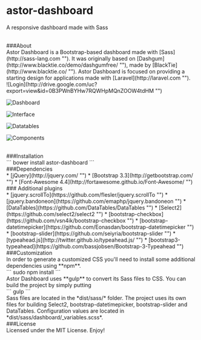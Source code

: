 # astor-dashboard
A responsive dashboard made with Sass

<br>
###About

<br>
Astor Dashboard is a Bootstrap-based dashboard made with [Sass](http://sass-lang.com ""). It was originally based on [Dashgum](http://www.blacktie.co/demo/dashgumfree/ ""), made by [BlackTie](http://www.blacktie.co/ ""). Astor Dashboard is focused on providing a starting design for applications made with [Laravel](http://laravel.com "").

<br>
![Login](http://drive.google.com/uc?export=view&id=0B3PWnBYHw7RQWHpMQnZOOW4tdHM "")

![Dashboard](http://drive.google.com/uc?export=view&id=0B3PWnBYHw7RQNWQwQjNjRkZ0ZjQ "")

![Interface](http://drive.google.com/uc?export=view&id=0B3PWnBYHw7RQQ3lueTFlTWJjcU0 "")

![Datatables](http://drive.google.com/uc?export=view&id=0B3PWnBYHw7RQT3c0Z3ZwVUVEbzA "")

![Components](http://drive.google.com/uc?export=view&id=0B3PWnBYHw7RQd1FGVXZBWmwyU2s "")


<br>
###Installation

<br>
```
bower install astor-dashboard
```

<br>
###Dependencies

<br>
 * [jQuery](http://jquery.com/ "")
 * [Bootstrap 3.3](http://getbootstrap.com/ "")
 * [Font-Awesome 4.4](http://fortawesome.github.io/Font-Awesome/ "")

<br>
### Additional plugins

<br>
 * [jquery.scrollTo](https://github.com/flesler/jquery.scrollTo "")
 * [jquery.bandoneon](https://github.com/emaphp/jquery.bandoneon "")
 * [DataTables](https://github.com/DataTables/DataTables "")
 * [Select2](https://github.com/select2/select2 "")
 * [bootstrap-checkbox](https://github.com/vsn4ik/bootstrap-checkbox "")
 * [bootstrap-datetimepicker](https://github.com/Eonasdan/bootstrap-datetimepicker "")
 * [bootstrap-slider](https://github.com/seiyria/bootstrap-slider "")
 * [typeahead.js](http://twitter.github.io/typeahead.js/ "")
 * [bootstrap3-typeahead](https://github.com/bassjobsen/Bootstrap-3-Typeahead "")

<br>
###Customization

<br>
In order to generate a customized CSS you'll need to install some additional dependencies using **npm**.

<br>
```
sudo npm install
```

<br>
Astor Dashboard uses **gulp** to convert its Sass files to CSS. You can build the project by simply putting

<br>
```
gulp
```

<br>
Sass files are located in the *dist/sass/* folder. The project uses its own files for building Select2, bootstrap-datetimepicker, bootstrap-slider and DataTables. Configuration values are located in *dist/sass/dashboard/_variables.scss*.

<br>
###License

<br>
Licensed under the MIT License. Enjoy!
